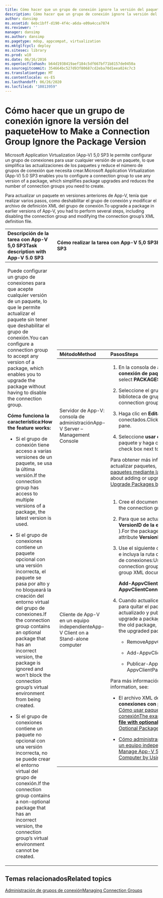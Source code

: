 ```yaml
---
title: Cómo hacer que un grupo de conexión ignore la versión del paquete
description: Cómo hacer que un grupo de conexión ignore la versión del paquete
author: dansimp
ms.assetid: 6ebc1bff-d190-4f4c-a6da-e09a4cca7874
ms.reviewer: ''
manager: dansimp
ms.author: dansimp
ms.pagetype: mdop, appcompat, virtualization
ms.mktglfcycl: deploy
ms.sitesec: library
ms.prod: w10
ms.date: 06/16/2016
ms.openlocfilehash: b64d1938419aef184c5df667bf71b8157de0450a
ms.sourcegitcommit: 354664bc527d93f80687cd2eba70d1eea024c7c3
ms.translationtype: MT
ms.contentlocale: es-ES
ms.lasthandoff: 06/26/2020
ms.locfileid: "10813959"
---
```

# <span data-ttu-id="b23d5-103">Cómo hacer que un grupo de conexión ignore la versión del paquete</span><span class="sxs-lookup"><span data-stu-id="b23d5-103">How to Make a Connection Group Ignore the Package Version</span></span>


<span data-ttu-id="b23d5-104">Microsoft Application Virtualization (App-V) 5,0 SP3 le permite configurar un grupo de conexiones para usar cualquier versión de un paquete, lo que simplifica las actualizaciones de los paquetes y reduce el número de grupos de conexión que necesita crear.</span><span class="sxs-lookup"><span data-stu-id="b23d5-104">Microsoft Application Virtualization (App-V) 5.0 SP3 enables you to configure a connection group to use any version of a package, which simplifies package upgrades and reduces the number of connection groups you need to create.</span></span>

<span data-ttu-id="b23d5-105">Para actualizar un paquete en versiones anteriores de App-V, tenía que realizar varios pasos, como deshabilitar el grupo de conexión y modificar el archivo de definición XML del grupo de conexión.</span><span class="sxs-lookup"><span data-stu-id="b23d5-105">To upgrade a package in earlier versions of App-V, you had to perform several steps, including disabling the connection group and modifying the connection group’s XML definition file.</span></span>

<table>
<colgroup>
<col width="50%" />
<col width="50%" />
</colgroup>
<thead>
<tr class="header">
<th align="left"><span data-ttu-id="b23d5-106">Descripción de la tarea con App-V 5,0 SP3</span><span class="sxs-lookup"><span data-stu-id="b23d5-106">Task description with App-V 5.0 SP3</span></span></th>
<th align="left"><span data-ttu-id="b23d5-107">Cómo realizar la tarea con App-V 5,0 SP3</span><span class="sxs-lookup"><span data-stu-id="b23d5-107">How to perform the task with App-V 5.0 SP3</span></span></th>
</tr>
</thead>
<tbody>
<tr class="odd">
<td align="left"><p><span data-ttu-id="b23d5-108">Puede configurar un grupo de conexiones para que acepte cualquier versión de un paquete, lo que le permite actualizar el paquete sin tener que deshabilitar el grupo de conexión.</span><span class="sxs-lookup"><span data-stu-id="b23d5-108">You can configure a connection group to accept any version of a package, which enables you to upgrade the package without having to disable the connection group.</span></span></p>
<p><strong><span data-ttu-id="b23d5-109">Cómo funciona la característica:</span><span class="sxs-lookup"><span data-stu-id="b23d5-109">How the feature works:</span></span></strong></p>
<ul>
<li><p><span data-ttu-id="b23d5-110">Si el grupo de conexión tiene acceso a varias versiones de un paquete, se usa la última versión.</span><span class="sxs-lookup"><span data-stu-id="b23d5-110">If the connection group has access to multiple versions of a package, the latest version is used.</span></span></p></li>
<li><p><span data-ttu-id="b23d5-111">Si el grupo de conexiones contiene un paquete opcional con una versión incorrecta, el paquete se pasa por alto y no bloqueará la creación del entorno virtual del grupo de conexiones.</span><span class="sxs-lookup"><span data-stu-id="b23d5-111">If the connection group contains an optional package that has an incorrect version, the package is ignored and won’t block the connection group’s virtual environment from being created.</span></span></p></li>
<li><p><span data-ttu-id="b23d5-112">Si el grupo de conexiones contiene un paquete no opcional con una versión incorrecta, no se puede crear el entorno virtual del grupo de conexión.</span><span class="sxs-lookup"><span data-stu-id="b23d5-112">If the connection group contains a non-optional package that has an incorrect version, the connection group’s virtual environment cannot be created.</span></span></p></li>
</ul></td>
<td align="left"><table>
<colgroup>
<col width="50%" />
<col width="50%" />
</colgroup>
<thead>
<tr class="header">
<th align="left"><span data-ttu-id="b23d5-113">Método</span><span class="sxs-lookup"><span data-stu-id="b23d5-113">Method</span></span></th>
<th align="left"><span data-ttu-id="b23d5-114">Pasos</span><span class="sxs-lookup"><span data-stu-id="b23d5-114">Steps</span></span></th>
</tr>
</thead>
<tbody>
<tr class="odd">
<td align="left"><p><span data-ttu-id="b23d5-115">Servidor de App-V: consola de administración</span><span class="sxs-lookup"><span data-stu-id="b23d5-115">App-V Server – Management Console</span></span></p></td>
<td align="left"><ol>
<li><p><span data-ttu-id="b23d5-116">En la consola de administración, seleccione <strong> paquetes de conexión de paquetes </strong> &gt; <strong> </strong> .</span><span class="sxs-lookup"><span data-stu-id="b23d5-116">In the Management Console, select <strong>PACKAGES</strong> &gt; <strong>CONNECTION GROUPS</strong>.</span></span></p></li>
<li><p><span data-ttu-id="b23d5-117">Seleccione el grupo de conexiones correcto en la biblioteca de grupos de conexión.</span><span class="sxs-lookup"><span data-stu-id="b23d5-117">Select the correct connection group from the Connection Groups library.</span></span></p></li>
<li><p><span data-ttu-id="b23d5-118">Haga clic en <strong> Editar </strong> en el panel de paquetes conectados.</span><span class="sxs-lookup"><span data-stu-id="b23d5-118">Click <strong>EDIT</strong> in the CONNECTED PACKAGES pane.</span></span></p></li>
<li><p><span data-ttu-id="b23d5-119">Seleccione <strong> usar cualquier versión </strong> junto al nombre del paquete y haga clic en <strong> aplicar </strong> .</span><span class="sxs-lookup"><span data-stu-id="b23d5-119">Select <strong>Use Any Version</strong> check box next to the package name, and click <strong>Apply</strong>.</span></span></p></li>
</ol>
<p><span data-ttu-id="b23d5-120">Para obtener más información sobre cómo agregar o actualizar paquetes, consulte <a href="how-to-add-or-upgrade-packages-by-using-the-management-console-beta-gb18030.md" data-raw-source="[How to Add or Upgrade Packages by Using the Management Console](how-to-add-or-upgrade-packages-by-using-the-management-console-beta-gb18030.md)"> Cómo agregar o actualizar paquetes mediante la consola de administración </a> .</span><span class="sxs-lookup"><span data-stu-id="b23d5-120">For more about adding or upgrading packages, see <a href="how-to-add-or-upgrade-packages-by-using-the-management-console-beta-gb18030.md" data-raw-source="[How to Add or Upgrade Packages by Using the Management Console](how-to-add-or-upgrade-packages-by-using-the-management-console-beta-gb18030.md)">How to Add or Upgrade Packages by Using the Management Console</a>.</span></span></p></td>
</tr>
<tr class="even">
<td align="left"><p><span data-ttu-id="b23d5-121">Cliente de App-V en un equipo independiente</span><span class="sxs-lookup"><span data-stu-id="b23d5-121">App-V Client on a Stand-alone computer</span></span></p></td>
<td align="left"><ol>
<li><p><span data-ttu-id="b23d5-122">Cree el documento XML del grupo de conexiones.</span><span class="sxs-lookup"><span data-stu-id="b23d5-122">Create the connection group XML document.</span></span></p></li>
<li><p><span data-ttu-id="b23d5-123">Para que se actualice el paquete, establezca el <strong> atributo VersionID de la etiqueta del paquete </strong> <strong> </strong> en un asterisco ( <strong>\*</strong> ).</span><span class="sxs-lookup"><span data-stu-id="b23d5-123">For the package to be upgraded, set the <strong>Package</strong> tag attribute <strong>VersionID</strong> to an asterisk (<strong>\*</strong>).</span></span></p></li>
<li><p><span data-ttu-id="b23d5-124">Use el siguiente cmdlet para agregar el grupo de conexión e incluya la ruta de acceso al documento XML del grupo de conexiones:</span><span class="sxs-lookup"><span data-stu-id="b23d5-124">Use the following cmdlet to add the connection group, and include the path to the connection group XML document:</span></span></p>
<p><strong><span data-ttu-id="b23d5-125">Add-AppvClientConnectionGroup</span><span class="sxs-lookup"><span data-stu-id="b23d5-125">Add-AppvClientConnectionGroup</span></span></strong></p></li>
<li><p><span data-ttu-id="b23d5-126">Cuando actualice un paquete, use los siguientes cmdlets para quitar el paquete anterior, agregar el paquete actualizado y publicar el paquete actualizado:</span><span class="sxs-lookup"><span data-stu-id="b23d5-126">When you upgrade a package, use the following cmdlets to remove the old package, add the upgraded package, and publish the upgraded package:</span></span></p>
<ul>
<li><p><span data-ttu-id="b23d5-127">RemoveAppvClientPackage</span><span class="sxs-lookup"><span data-stu-id="b23d5-127">RemoveAppvClientPackage</span></span></p></li>
<li><p><span data-ttu-id="b23d5-128">Add-AppvClientPackage</span><span class="sxs-lookup"><span data-stu-id="b23d5-128">Add-AppvClientPackage</span></span></p></li>
<li><p><span data-ttu-id="b23d5-129">Publicar-AppvClientPackage</span><span class="sxs-lookup"><span data-stu-id="b23d5-129">Publish-AppvClientPackage</span></span></p></li>
</ul></li>
</ol>
<p><span data-ttu-id="b23d5-130">Para más información, consulta lo siguiente:</span><span class="sxs-lookup"><span data-stu-id="b23d5-130">For more information, see:</span></span></p>
<ul>
<li><p><span data-ttu-id="b23d5-131">El archivo XML de ejemplo, <strong> archivo XML del grupo de conexiones con paquetes opcionales </strong> , en esta sección: <a href="how-to-use-optional-packages-in-connection-groups.md#bkmk-apps-plugs-optional" data-raw-source="[How to Use Optional Packages in Connection Groups](how-to-use-optional-packages-in-connection-groups.md#bkmk-apps-plugs-optional)"> Cómo usar paquetes opcionales en grupos de conexión</span><span class="sxs-lookup"><span data-stu-id="b23d5-131">The example XML file, <strong>Connection group XML file with optional packages</strong>, in this section: <a href="how-to-use-optional-packages-in-connection-groups.md#bkmk-apps-plugs-optional" data-raw-source="[How to Use Optional Packages in Connection Groups](how-to-use-optional-packages-in-connection-groups.md#bkmk-apps-plugs-optional)">How to Use Optional Packages in Connection Groups</span></span></a></p></li>
<li><p><a href="how-to-manage-app-v-50-packages-running-on-a-stand-alone-computer-by-using-powershell.md" data-raw-source="[How to Manage App-V 5.0 Packages Running on a Stand-Alone Computer by Using PowerShell](how-to-manage-app-v-50-packages-running-on-a-stand-alone-computer-by-using-powershell.md)"><span data-ttu-id="b23d5-132">Cómo administrar paquetes App-V 5.0 que se ejecutan en un equipo independiente mediante PowerShell</span><span class="sxs-lookup"><span data-stu-id="b23d5-132">How to Manage App-V 5.0 Packages Running on a Stand-Alone Computer by Using PowerShell</span></span></a></p></li>
</ul></td>
</tr>
</tbody>
</table>
<p> </p></td>
</tr>
</tbody>
</table>

 






## <span data-ttu-id="b23d5-133">Temas relacionados</span><span class="sxs-lookup"><span data-stu-id="b23d5-133">Related topics</span></span>


[<span data-ttu-id="b23d5-134">Administración de grupos de conexión</span><span class="sxs-lookup"><span data-stu-id="b23d5-134">Managing Connection Groups</span></span>](managing-connection-groups.md)

 

 





